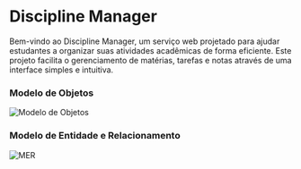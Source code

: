 # Discipline Manager
Bem-vindo ao Discipline Manager, um serviço web projetado para ajudar estudantes a organizar suas atividades acadêmicas de forma eficiente. Este projeto facilita o gerenciamento de matérias, tarefas e notas através de uma interface simples e intuitiva.

### Modelo de Objetos

![Modelo de Objetos](https://github.com/llucascr/DiciplineManager/blob/main/img/Organizing%20College%20Materials-P%C3%A1gina-2.drawio.png)

### Modelo de Entidade e Relacionamento

![MER](https://github.com/llucascr/DiciplineManager/blob/main/img/Organizing%20College%20Materials-P%C3%A1gina-1.drawio%20(1).png)

